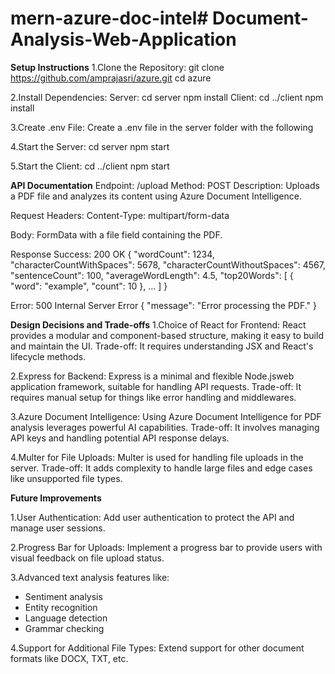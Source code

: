 # mern-azure-doc-intel#   D o c u m e n t - A n a l y s i s - W e b - A p p l i c a t i o n 
 
**Setup Instructions**
1.Clone the Repository:
  git clone https://github.com/amprajasri/azure.git
  cd azure
  
2.Install Dependencies: 
  Server:
   cd server
   npm install
  Client:
   cd ../client
   npm install
   
3.Create .env File: Create a .env file in the server folder with the following

4.Start the Server:
  cd server
  npm start
  
5.Start the Client:
   cd ../client
   npm start
   


**API Documentation**
Endpoint: /upload Method: POST Description: Uploads a PDF file and analyzes its content using Azure Document Intelligence.

Request
Headers: Content-Type: multipart/form-data

Body: FormData with a file field containing the PDF.

Response
Success: 200 OK
{
  "wordCount": 1234,
  "characterCountWithSpaces": 5678,
  "characterCountWithoutSpaces": 4567,
  "sentenceCount": 100,
  "averageWordLength": 4.5,
  "top20Words": [
    { "word": "example", "count": 10 },
    ...
  ]
}


Error: 500 Internal Server Error
{
  "message": "Error processing the PDF."
}



**Design Decisions and Trade-offs**
1.Choice of React for Frontend: React provides a modular and component-based structure, making it easy to build and maintain the UI. Trade-off: It requires understanding JSX and React's lifecycle methods.


2.Express for Backend: Express is a minimal and flexible Node.jsweb application framework, suitable for handling API requests. Trade-off: It requires manual setup for things like error handling and middlewares.


3.Azure Document Intelligence: Using Azure Document Intelligence for PDF analysis leverages powerful AI capabilities. Trade-off: It involves managing API keys and handling potential API response delays.


4.Multer for File Uploads: Multer is used for handling file uploads in the server. Trade-off: It adds complexity to handle large files and edge cases like unsupported file types.



**Future Improvements**

1.User Authentication: Add user authentication to protect the API and manage user sessions.


2.Progress Bar for Uploads: Implement a progress bar to provide users with visual feedback on file upload status.


3.Advanced text analysis features like:
- Sentiment analysis
- Entity recognition
- Language detection
- Grammar checking


4.Support for Additional File Types: Extend support for other document formats like DOCX, TXT, etc.

 
 
 
